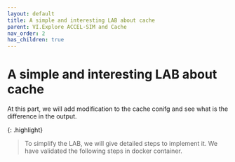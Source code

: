 ```yaml
---
layout: default
title: A simple and interesting LAB about cache
parent: VI.Explore ACCEL-SIM and Cache
nav_order: 2
has_children: true
---
```


# A simple and interesting LAB about cache

At this part, we will add modification to the cache conifg and see what is the difference in the output.

{: .highlight}
> To simplify the LAB, we will give detailed steps to implement it.
> We have validated the following steps in docker container.